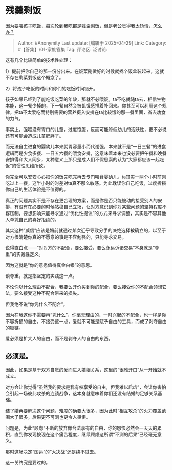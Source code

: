 # 残羹剩饭
[因为要喂孩子吃饭，每次轮到我吃都是残羹剩饭，但是老公觉得我太矫情，怎么办？](https://www.zhihu.com/question/1889661757213086656/answer/1900557471396926287)

> Author: #Anonymity
> Last update: [编辑于 2025-04-29]
> Link:
> Category: #【答集】/01-家族答集 
> Tag:
> 评论区:
> 泛讨论:

这有几个比较简单的技术性处理：

1）提前把你自己的那一份分出来。在饭菜刚做好的时候就找个饭盒装起来，这就不存在剩菜剩饭这个概念了。

2）将孩子吃饭的时间和你们的吃饭时间错开。

孩子如果已经到了能吃饭吃菜的年龄，那就不必喂饭。ta不吃就随ta去，相信生物本能，这一餐少掉的，下一餐自然会被饥饿感推着补回来。你甚至可以利用这个规律，把ta不太爱吃而特别需要的营养摄入安排在ta比较饿的那一餐里面，省去劝食的力气。

事实上，强喂没有胃口的儿童，过度饱腹，反而可能降低幼儿的活跃性，更不必说还有可能会造成儿童肥胖了。

而无法自主进食的婴幼儿本来就胃容量小而代谢强，本来就不是“一日三餐”的进食逻辑而是少食多餐、一日五六餐的喂食安排，这意味着本来也没必要把午餐和晚餐安排得和大人同步，某种意义上那只是成人们不假思索的认为“大家都应该一起吃饭”的惯性思维所致。

你完全可以安安心心把你的饭先吃完再去专门喂食婴幼儿。ta其实一两个小时前刚吃过上一餐，这半小时的时差对ta真不那么敏感。为此耽误你自己吃饭，过度折损你自己的生活体验是不值得的。

真正的问题其实不是不存在更合理的方案，而是你是否只能被动的接受别人的安排，有没有在必要的时候站稳自己立场，让对方意识到你对某些问题的坚持程度不容压制，要想影响只能寻求通过“优化性提议”的方式来寻求调整，其实是不容其他人单凭自己的喜好拒绝的。

其实这种“威信”应该是婚前就通过某次近乎导致分手的决绝选择被确立的，以至于对方很清楚你真的不愿意的事是不容勉强的，只能寻求交易。

说得直白点——“对对方的不配合，要么接受，要么永远诉诸交易”本身就是“尊重”的实践性定义。

因为这就是“你的意愿值得真金白银”的意思。

谈尊重，就是指坚定的实践这一点。

不论你以什么理由不配合，我要么开价买到你的配合，要么接受你的不配合领想它法，要么接受这种不配合带来的损失。

但我绝不说“你凭什么不配合”。

因为在我这你不需要再“凭什么”，你毫无理由的、一时兴起的不配合，也一样是你不容折损的自由。不接受这一点，爱就不可能是赋予自由的工具，而成了剥夺自由的锁链。

爱必须是扩大人的自由，而不是剥夺人的自由的东西。

## **必须是。**

因此，如果是基于双方自觉的爱而进入婚姻关系，这里的“很难开口”从一开始就不成立。

对方会让你觉得“虽然我的要求是我有权享受的自由，但我难以启齿”，会让你害怕会引起一场彼此攻杀的连锁战争，这本身就意味着你们还没有结婚的足够关系基础。

结了婚再要解决这个问题，难度的确要大很多，因为此时“相互攻杀”的火力覆盖范围大了很多，后果更不可测也更令人畏惧。

问题是，为此“顾虑”不断的放弃你合法享有的自由，你的怨恨必然会一天天的累积，直到你发现按现在这个痛苦程度，继续顾虑这所谓“不测的后果”已经毫无意义。

那时这场决定“国运”的“大决战”还是绕不过去。

这一关终究是要过的。
